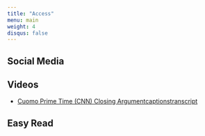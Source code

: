 ```yaml
---
title: "Access"
menu: main
weight: 4
disqus: false
---
```


## Social Media


## Videos

* [Cuomo Prime Time (CNN) Closing Argument](https://twitter.com/ava/status/1266948036653015041)[captions](https://twitter.com/dreenteam/status/1267593937272762368)[transcript](https://twitter.com/graceakell/status/1266951294478098432)

## Easy Read




